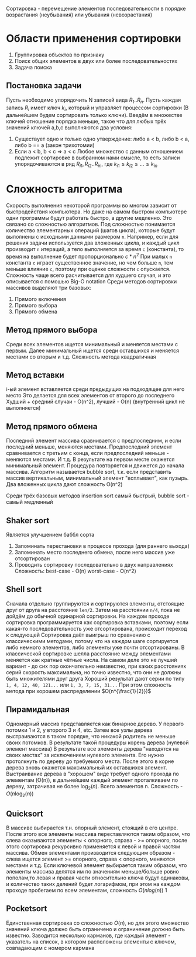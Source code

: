 Сортировка - перемещение элементов последовательности в порядке возрастания (неубывания) или убывания (невозрастания)
# Области применения сортировки
1. Группировка объектов по признаку
2. Поиск общих элементов в двух или более последовательностях
3. Задача поиска
## Постановка задачи
Пусть необходимо упорядочить N записей вида $R_{1}..R_{n}$.
Пусть каждая запись $R_{i}$ имеет ключ $k_{i}$, который и управляет процессом сортировки (В дальнейшем будем сортировать только ключи). Введём в множестве ключей отношение порядка меньше, такое что для любых трёх значений ключей a,b,c выполняются два условия:
1. Существует одно и только одно утверждение: либо a < b, либо b < a, либо b == a (закон трихотомии)
2. Если a < b, b < c => a < c
Любое множество с данным отношением подлежит сортировке в выбранном нами смысле, то есть записи упорядочиваются в ряд $R_{i1},R_{i2}..R_{in}$, где $k_{i1}\le{k_{i2}}\le{...}\le{k_{in}}$ 
# Сложность алгоритма
Скорость выполнения некоторой программы во многом зависит от быстродействия компьютера. Но даже на самом быстром компьютере одни программы будут работать быстро, а другие медленно. Это связано со сложностью алгоритмов. Под сложностью понимается количество элементарных операций (шагов цикла), которые будут выполнены с исходными данными размером `n`. Например, если для решения задачи используется два вложенных цикла, и каждый цикл производит `n` итераций, а тело выполняется за время `c` (константа), то время на выполнение будет пропорционально $c*n^{2}$
При малых `n` константа `c` играет существенное значение, но чем больше `n`, тем меньше влияние `c`, поэтому при оценке сложности `c` опускается. Сложность чаще всего расчитывается для худшего случая, и это описывается с помошью Big-O notation
Среди методов сортировки массивов выделяют три базовых:
1. Прямого включения
2. Прямого выбора
3. Прямого обмена
## Метод прямого выбора
Среди всех элементов ищется минимальный и меняется местами с первым. Далее минимальный ищется среди оставшихся и меняется местами со вторым и т.д.
Сложность метода квадратичная
## Метод вставки
i-ый элемент вставляется среди предыдущих на подходящее для него место
Это делается для всех элементов от второго до последнего
Худший + средний случаи - O(n^2), лучший - O(n) (внутренний цикл не выполняется)
## Метод прямого обмена
Последний элемент массива сравнивается с предпоследним, и если последний меньше, меняются местами. Предпоследний элемент сравнивается с третьим с конца, если предпоследний меньше - меняются местами. И т.д.
В результате на первом месте окажется минимальный элемент. Процедура повторяется и движется до начала массива. Алгоритм называется bubble sort, т.к. если представить массив вертикальным, минимальный элемент "всплывает", как пузырь.
Два вложенных цикла дают сложность O(n^2)

Среди трёх базовых методов insertion sort самый быстрый, bubble sort - самый медленный
## Shaker sort
Является улучшением баббл сорта
1. Запоминать перестановки в процессе прохода (для раннего выхода)
2. Запоминать место последнего обмена, после него массив уже отсортирован
3. Проводить сортировку последовательно в двух направлениях
Сложность:
best-case - O(n)
worst-case - O(n^2)
## Shell sort
Сначала отдельно группируются и сортируются элементы, отстоящие друг от друга на расстояние `len/2`. Затем на расстоянии `n/4`, пока не дойдём до обычной одинарной сортировки. На каждом проходе сортировка программируется как сортировка вставками, поэтому если какая-то последовательность уже отсортирована, происходит переход к следующей
Сортировка даёт выигрыш по сравнению с классическими методами, потому что на каждом шаге сортируется либо немного элементов, либо элементы уже почти отсортированы.
В классической сортировке шелла расстояние между элементами меняется как кратные чётные числа. На самом деле это не лучший вариант - до сих пор окончательно неизвестно, при каких расстояниях серий скорость максимальна, но точно известно, что они не должны быть множителями друг друга
Хороший результат дают серии по типу `1, 4, 12, 40, 121...` или `1, 3, 7, 15, 31...`
При этом сложность метода при хорошем распределении $O(n^{\frac{1}{2}})$ 
## Пирамидальная
Одномерный массив представляется как бинарное дерево. У первого потомки 1 и 2, у второго 3 и 4, etc.
Затем все узлы дерева выстраиваются в таком порядке, что никакой родитель не меньше своих потомков. В результате такой процедуры корень дерева (нулевой элемент массива)
В результате все элементы дерева "находятся на своих местах" за исключением нулевого элемента. Его нужно протолкнуть по дереву до требуемого места. После этого в корне дерева вновь окажется максимальный их оставшихся элемент. Выстраивание дерева в "хорошем" виде требует одного прохода по элементам (O(n)), в дальнейшем каждый элемент  проталкиваем по дереву, затрачивая не более $\log_{2}(n)$. Всего элементов n. Сложность - $O(n\log_{2}(n))$ 
## Quicksort
В массиве выбирается т.н. опорный элемент, стоящий в его центре. После этого все элементы массива переставляются таким образом, что слева оказываются элементы < опорного, справа - >= опорного, после этого сортировка рекурсивно применяется к левой и правой частям массива. Обмен элементами производится следующим образом - слева ищется элемент >= опорного, справа < опорного, меняются местами и т.д.
Если ключевой элемент выбирается таким образом, что элементы массива делятся им по значениям меньше/больше ровно пополам,то левая и правая части относительно ключа будут одинаковы, и количество таких делений будет логарифмом, при этом на каждом проходе пробегаем по всем элементам, сложность $O(nlog(n))$
1
## Pocketsort
Единственная сортировка со сложностью $O(n)$, но для этого множество значений ключа должно быть ограничено и ограничение должно быть известно.
Заводится несколько карманов, где каждый элемент - указатель на список, в котором расположены элементы с ключом, совпадающим с номером кармана